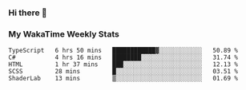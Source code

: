 ### Hi there 👋

<!--
**royschrauwen/royschrauwen** is a ✨ _special_ ✨ repository because its `README.md` (this file) appears on your GitHub profile.

Here are some ideas to get you started:

- 🔭 I’m currently working on ...
- 🌱 I’m currently learning ...
- 👯 I’m looking to collaborate on ...
- 🤔 I’m looking for help with ...
- 💬 Ask me about ...
- 📫 How to reach me: ...
- 😄 Pronouns: ...
- ⚡ Fun fact: ...
-->


### My WakaTime Weekly Stats
<!--START_SECTION:waka-->

```text
TypeScript   6 hrs 50 mins   ████████████▓░░░░░░░░░░░░   50.89 %
C#           4 hrs 16 mins   ████████░░░░░░░░░░░░░░░░░   31.74 %
HTML         1 hr 37 mins    ███░░░░░░░░░░░░░░░░░░░░░░   12.13 %
SCSS         28 mins         █░░░░░░░░░░░░░░░░░░░░░░░░   03.51 %
ShaderLab    13 mins         ▒░░░░░░░░░░░░░░░░░░░░░░░░   01.69 %
```

<!--END_SECTION:waka-->
